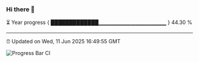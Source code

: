 ### Hi there 👋

⏳ Year progress { █████████████▁▁▁▁▁▁▁▁▁▁▁▁▁▁▁▁▁ } 44.30 %

---

⏰ Updated on Wed, 11 Jun 2025 16:49:55 GMT

![Progress Bar CI](https://github.com/IshwaranRudhara/GIT-ACTION/workflows/Progress%20Bar%20CI/badge.svg)
